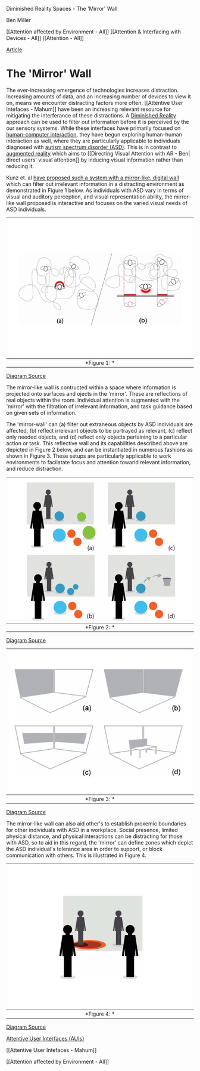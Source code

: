 Diminished Reality Spaces - The 'Mirror' Wall

Ben Miller

[[Attention affected by Environment - All]]
[[Attention & Interfacing with Devices - All]]
[[Attention - All]]

[Article](https://ieeexplore.ieee.org/abstract/document/7344759?casa_token=NVceMcG0x4IAAAAA:ESE3lc-tiTvd9WzoZzYtHxGrCpW7RPPQoX4LHKfwiD_wB2JXtv32a8R6QLjsP4I1oMj8fgWi8g)

# The 'Mirror' Wall

The ever-increasing emergence of technologies increases distraction. Increasing amounts of data, and an increasing number of devices to view it on, means we encounter distracting factors more often. [[Attentive User Intefaces - Mahum]] have been an increasing relevant resource for mitigating the interferance of these distractions. A [Diminished Reality](https://www.marxentlabs.com/diminished-reality-ken-moser-explains-marxent/) approach can be used to filter out information before it is perceived by the our sensory systems. While these interfaces have primarily focused on [human-computer interaction](https://www.interaction-design.org/literature/topics/human-computer-interaction), they have begun exploring human-human interaction as well, where they are particularly applicable to individuals diagnosed with [autism spectrum disorder (ASD)](https://www.cdc.gov/ncbddd/autism/facts.html). This is in contrast to [augmented reality](https://www.fi.edu/what-is-augmented-reality) which aims to [[Directing Visual Attention with AR - Ben| direct users' visual attention]] by inducing visual information rather than reducing it.

Kunz et. al [have proposed such a system with a mirror-like, digital wall](https://ieeexplore-ieee-org.ezproxy.library.uvic.ca/document/7344759) which can filter out irrelevant information in a distracting environment as demonstrated in Figure 1 below. As individuals with ASD vary in terms of visual and auditory perception, and visual representation ability, the mirror-like wall proposed is interactive and focuses on the varied visual needs of ASD individuals.

| ![Diminished Reality Concept](Images/Diminished_Reality.png) |
|:--:|
| *Figure 1: * |
[Diagram Source](https://ieeexplore-ieee-org.ezproxy.library.uvic.ca/document/7344759)

The mirror-like wall is contructed within a space where information is projected onto surfaces and ojects in the 'mirror'. These are reflections of real objects within the room. Individual attention is augmented with the 'mirror' with the filtration of irrelevant information, and task guidance based on given sets of information. 

The 'mirror-wall' can (a) filter out extraneous objects by ASD individuals are affected, (b) reflect irrelevant objects to be portrayed as relevant, (c) reflect only needed objects, and (d) reflect only objects pertaining to a particular action or task. This reflective wall and its capabilities described above are depicted in Figure 2 below, and can be instantiated in numerous fashions as shown in Figure 3. These setups are particularly applicable to work environments to facilatate focus and attention towarld relevant information, and reduce distraction.

| ![Diminished Reality Concept](Images/Diminished_Reality_Guidance.png) |
|:--:|
| *Figure 2: * |
[Diagram Source](https://ieeexplore-ieee-org.ezproxy.library.uvic.ca/document/7344759)

| ![Diminished Reality Concept](Images/Diminished_Reality_Rooms.png) |
|:--:|
| *Figure 3: * |
[Diagram Source](https://ieeexplore-ieee-org.ezproxy.library.uvic.ca/document/7344759)


The mirror-like wall can also aid other's to establish proxemic boundaries for other individuals with ASD in a workplace. Social presence, limited physical distance, and physical interactions can be distracting for those with ASD, so to aid in this regard, the 'mirror' can define zones which depict the ASD individual's tolerance area in order to support, or block communication with others. This is illustrated in Figure 4.



| ![Diminished Reality Concept](Images/Diminished_Reality_Zones.png) |
|:--:|
| *Figure 4: * |
[Diagram Source](https://ieeexplore-ieee-org.ezproxy.library.uvic.ca/document/7344759)




[Attentive User Interfaces (AUIs)](https://interruptions.net/literature/Vertegaal-CACM03-p30-vertegaal.pdf)




[[Attentive User Intefaces - Mahum]]

[[Attention affected by Environment - All]]